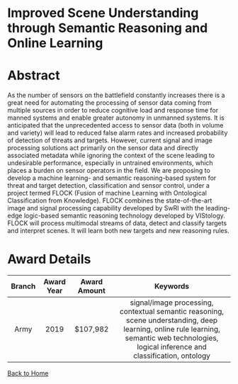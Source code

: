 
Improved Scene Understanding through Semantic Reasoning and Online Learning
===========================================================================

# Abstract


As the number of sensors on the battlefield constantly increases there is a great need for automating the processing of sensor data coming from multiple sources in order to reduce cognitive load and response time for manned systems and enable greater autonomy in unmanned systems. It is anticipated that the unprecedented access to sensor data (both in volume and variety) will lead to reduced false alarm rates and increased probability of detection of threats and targets. However, current signal and image processing solutions act primarily on the sensor data and directly associated metadata while ignoring the context of the scene leading to undesirable performance, especially in untrained environments, which places a burden on sensor operators in the field. We are proposing to develop a machine learning- and semantic reasoning-based system for threat and target detection, classification and sensor control, under a project termed FLOCK (Fusion of machine Learning with Ontological Classification from Knowledge). FLOCK combines the state-of-the-art image and signal processing capability developed by SwRI with the leading-edge logic-based semantic reasoning technology developed by VIStology. FLOCK will process multimodal streams of data, detect and classify targets and interpret scenes. It will learn both new targets and new reasoning rules.  

# Award Details

|Branch|Award Year|Award Amount|Keywords|
| :---: | :---: | :---: | :---: |
|Army|2019|$107,982|signal/image processing, contextual semantic reasoning, scene understanding, deep learning, online rule learning, semantic web technologies, logical inference and classification, ontology|
  
  


[Back to Home](https://github.com/chrischow/dod_sbir_awards/CC/#1042)
